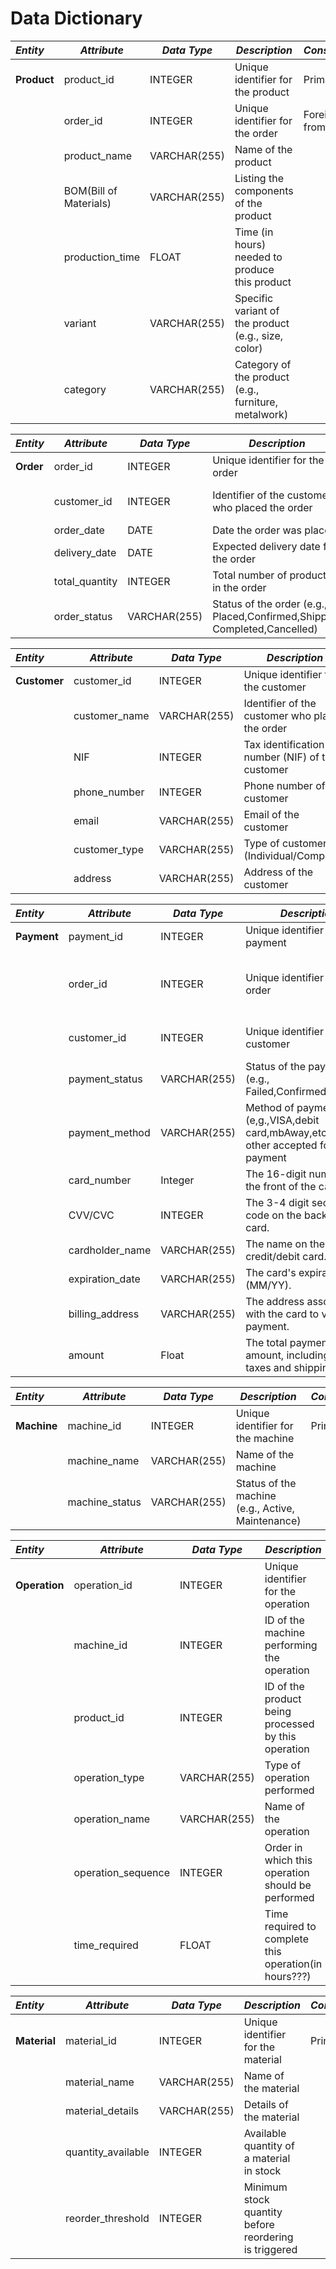 # Data Dictionary

| **_Entity_** | **_Attribute_**        | **_Data Type_** | **_Description_**                                    | **_Constraints_**      |                                       
|:-------------|------------------------|-----------------|------------------------------------------------------|:-----------------------|
| **Product**  | product_id             | INTEGER         | Unique identifier for the product                    | Primary Key            |
|              | order_id               | INTEGER         | Unique identifier for the order                      | Foreign Key from Order |
|              | product_name           | VARCHAR(255)    | Name of the product                                  |                        |
|              | BOM(Bill of Materials) | VARCHAR(255)    | Listing the components of the product                |                        |
|              | production_time        | FLOAT           | Time (in hours) needed to produce this product       |                        |
|              | variant                | VARCHAR(255)    | Specific variant of the product (e.g., size, color)  |                        |
|              | category               | VARCHAR(255)    | Category of the product (e.g., furniture, metalwork) |                        |



| **_Entity_** | **_Attribute_** | **_Data Type_** | **_Description_**                                                         | **_Constraints_**         |                                       
|:-------------|-----------------|-----------------|---------------------------------------------------------------------------|:--------------------------|
| **Order**    | order_id        | INTEGER         | Unique identifier for the order                                           | Primary Key               |
|              | customer_id     | INTEGER         | Identifier of the customer who placed the order                           | Foreign Key from Customer |
|              | order_date      | DATE            | Date the order was placed                                                 |                           |
|              | delivery_date   | DATE            | Expected delivery date for the order                                      |                           |
|              | total_quantity  | INTEGER         | Total number of products in the order                                     |                           |
|              | order_status    | VARCHAR(255)    | Status of the order (e.g., Placed,Confirmed,Shipped, Completed,Cancelled) |                           |




| **_Entity_** | **_Attribute_** | **_Data Type_** | **_Description_**                                                 | **_Constraints_**        |                                       
|:-------------|-----------------|-----------------|-------------------------------------------------------------------|:-------------------------|
| **Customer** | customer_id     | INTEGER         | Unique identifier for the customer                                | Primary Key              |
|              | customer_name   | VARCHAR(255)    | Identifier of the customer who placed the order                   |                          |
|              | NIF             | INTEGER         | Tax identification number (NIF) of the customer                   |                          |
|              | phone_number    | INTEGER         | Phone number of the customer                                      |                          |
|              | email           | VARCHAR(255)    | Email of the customer                                             |                          |
|              | customer_type   | VARCHAR(255)    | Type of customer (Individual/Company)                             |                          |
|              | address         | VARCHAR(255)    | Address of the customer                                           |                          |




| **_Entity_** | **_Attribute_** | **_Data Type_** | **_Description_**                                                                         | **_Constraints_**                               |                                       
|:-------------|-----------------|-----------------|-------------------------------------------------------------------------------------------|:------------------------------------------------|
| **Payment**  | payment_id      | INTEGER         | Unique identifier for the payment                                                         | Primary Key                                     |
|              | order_id        | INTEGER         | Unique identifier for the order                                                           | Foreign Key from Order originally from Customer |
|              | customer_id     | INTEGER         | Unique identifier for the customer                                                        | Foreign Key from Customer                       |
|              | payment_status  | VARCHAR(255)    | Status of the payment (e.g., Failed,Confirmed,Pending)                                    | Primary Key                                     |
|              | payment_method  | VARCHAR(255)    | Method of payment (e,g.,VISA,debit card,mbAway,etc...,all other accepted forms of payment |                                                 |
|              | card_number     | Integer         | The 16-digit number on the front of the card.                                             |                                                 |
|              | CVV/CVC         | INTEGER         | The 3-4 digit security code on the back of the card.                                      |                                                 |
|              | cardholder_name | VARCHAR(255)    | The name on the credit/debit card.                                                        |                                                 |
|              | expiration_date | VARCHAR(255)    | The card's expiration date (MM/YY).                                                       |                                                 |
|              | billing_address | VARCHAR(255)    | The address associated with the card to verify the payment.                               |                                                 |
|              | amount          | Float           | The total payment amount, including any taxes and shipping costs.                         |                                                 |




| **_Entity_** | **_Attribute_** | **_Data Type_** | **_Description_**                                 | **_Constraints_**        |                                       
|:-------------|-----------------|-----------------|---------------------------------------------------|:-------------------------|
| **Machine**  | machine_id      | INTEGER         | Unique identifier for the machine                 | Primary Key              |
|              | machine_name    | VARCHAR(255)    | Name of the machine                               |                          |
|              | machine_status  | VARCHAR(255)    | Status of the machine (e.g., Active, Maintenance) |                          |




| **_Entity_**  | **_Attribute_**    | **_Data Type_** | **_Description_**                                     | **_Constraints_**        |                                       
|:--------------|--------------------|-----------------|-------------------------------------------------------|:-------------------------|
| **Operation** | operation_id       | INTEGER         | Unique identifier for the operation                   | Primary Key              |
|               | machine_id         | INTEGER         | ID of the machine performing the operation            | Foreign Key from Machine |
|               | product_id         | INTEGER         | ID of the product being processed by this operation   | Foreign key from Product |
|               | operation_type     | VARCHAR(255)    | Type of operation performed                           |                          |
|               | operation_name     | VARCHAR(255)    | Name of the operation                                 |                          |
|               | operation_sequence | INTEGER         | Order in which this operation should be performed     |                          |
|               | time_required      | FLOAT           | Time required to complete this operation(in hours???) |                          |




| **_Entity_** | **_Attribute_**    | **_Data Type_** | **_Description_**                                     | **_Constraints_** |                                       
|:-------------|--------------------|-----------------|-------------------------------------------------------|:------------------|
| **Material** | material_id        | INTEGER         | Unique identifier for the material                    | Primary Key       |
|              | material_name      | VARCHAR(255)    | Name of the material                                  |                   |
|              | material_details   | VARCHAR(255)    | Details of the material                               |                   |
|              | quantity_available | INTEGER         | Available quantity of a material in stock             |                   |
|              | reorder_threshold  | INTEGER         | Minimum stock quantity before reordering is triggered |                   |

